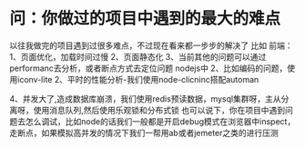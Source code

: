 # 问：你做过的项目中遇到的最大的难点

以往我做完的项目遇到过很多难点，不过现在看来都一步步的解决了
比如
前端：
 1、页面优化，加载时间过慢
 2、页面静态化
 3、当前其他的问题可以通过performanc去分析，或者断点方式去定位问题
nodejs中
 2、比如编码的问题，使用iconv-lite
 2、平时的性能分析-我们使用node-clicninc搭配automan



 4、并发大了,造成数据库崩溃，我们使用redis预读数据，mysql集群呀，主从分离呀，使用消息队列,然后使用乐观锁和分布式锁
 也可以说下，你在项目中遇到问题去怎么调试，比如node的话我们一般都是开启debug模式在浏览器中inspect，走断点，如果模拟高并发的情况下我们一帮用ab或者jemeter之类的进行压测
